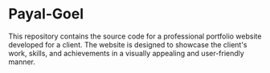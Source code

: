 # Payal-Goel
This repository contains the source code for a professional portfolio website developed for a client. The website is designed to showcase the client's work, skills, and achievements in a visually appealing and user-friendly manner.
